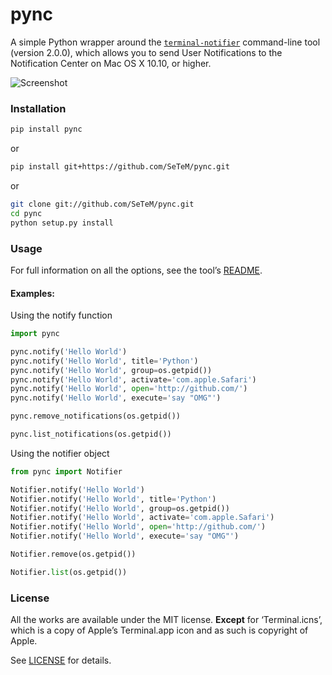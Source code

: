 # pync

A simple Python wrapper around the [`terminal-notifier`][HOMEPAGE] command-line tool (version 2.0.0), which allows you to send User Notifications to the Notification Center on Mac OS X 10.10, or higher.

![Screenshot](http://f.cl.ly/items/1k051n3k0u0i101m1i0U/Screen%20Shot%202012-08-24%20at%2012.20.40%20PM.png)

### Installation

```bash
pip install pync
```
or
```bash
pip install git+https://github.com/SeTeM/pync.git
```
or
```bash
git clone git://github.com/SeTeM/pync.git
cd pync
python setup.py install
```

### Usage

For full information on all the options, see the tool’s [README][README].

#### Examples:

Using the notify function
```python
import pync

pync.notify('Hello World')
pync.notify('Hello World', title='Python')
pync.notify('Hello World', group=os.getpid())
pync.notify('Hello World', activate='com.apple.Safari')
pync.notify('Hello World', open='http://github.com/')
pync.notify('Hello World', execute='say "OMG"')

pync.remove_notifications(os.getpid())

pync.list_notifications(os.getpid())
```

Using the notifier object
```python
from pync import Notifier

Notifier.notify('Hello World')
Notifier.notify('Hello World', title='Python')
Notifier.notify('Hello World', group=os.getpid())
Notifier.notify('Hello World', activate='com.apple.Safari')
Notifier.notify('Hello World', open='http://github.com/')
Notifier.notify('Hello World', execute='say "OMG"')

Notifier.remove(os.getpid())

Notifier.list(os.getpid())
```


### License

All the works are available under the MIT license. **Except** for ‘Terminal.icns’, which is a copy of Apple’s Terminal.app icon and as such is copyright of Apple.

See [LICENSE][LICENSE] for details.

[HOMEPAGE]: https://github.com/alloy/terminal-notifier
[README]: https://github.com/alloy/terminal-notifier/blob/master/README.markdown
[LICENSE]: https://github.com/setem/pync/blob/master/LICENSE
